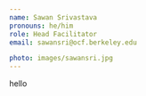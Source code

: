 ```yaml
---
name: Sawan Srivastava
pronouns: he/him
role: Head Facilitator
email: sawansri@ocf.berkeley.edu

photo: images/sawansri.jpg
---
```


hello
